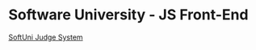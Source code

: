 # Software University - JS Front-End
[SoftUni Judge System](https://judge.softuni.org/Contests#!/List/ByCategory/380/JS-Front-End-Exercise)
